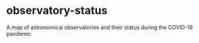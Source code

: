 # observatory-status
A map of astronomical observatories and their status during the COVID-19 pandemic
